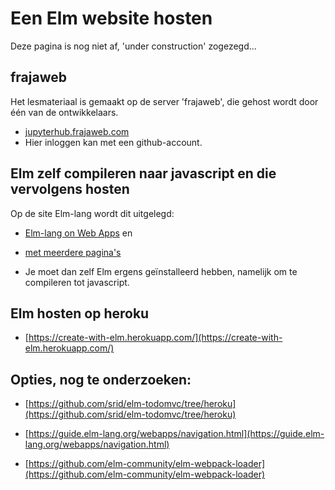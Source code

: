 # Een Elm website hosten

Deze pagina is nog niet af, 'under construction' zogezegd...

## frajaweb

Het lesmateriaal is gemaakt op de server 'frajaweb', die gehost wordt door één van de ontwikkelaars.
+ [jupyterhub.frajaweb.com](https://jupyterhub.frajaweb.com/hub/login)
+ Hier inloggen kan met een github-account.

## Elm zelf compileren naar javascript en die vervolgens hosten

Op de site Elm-lang wordt dit uitgelegd:

+ [Elm-lang on Web Apps](https://guide.elm-lang.org/webapps/)
en
+ [met meerdere pagina's](https://guide.elm-lang.org/webapps/navigation.html)

+ Je moet dan zelf Elm ergens geïnstalleerd hebben, namelijk om te compileren tot javascript.


## Elm hosten op heroku

+ [https://create-with-elm.herokuapp.com/](https://create-with-elm.herokuapp.com/)


## Opties, nog te onderzoeken:

+ [https://github.com/srid/elm-todomvc/tree/heroku](https://github.com/srid/elm-todomvc/tree/heroku)


+ [https://guide.elm-lang.org/webapps/navigation.html](https://guide.elm-lang.org/webapps/navigation.html)
+ [https://github.com/elm-community/elm-webpack-loader](https://github.com/elm-community/elm-webpack-loader)
